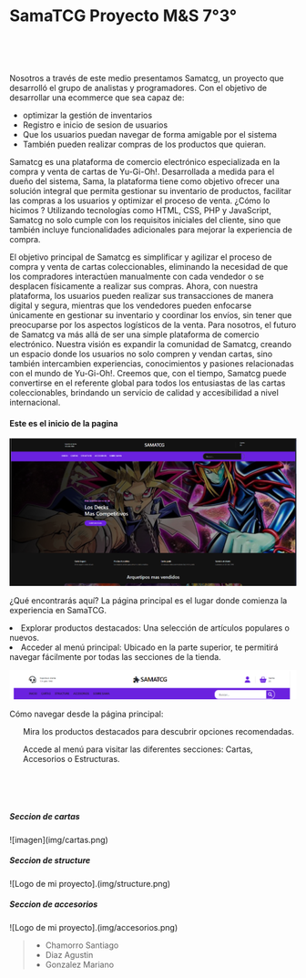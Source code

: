 <h1>SamaTCG Proyecto M&S 7°3°</h1>
<br>
<br>
<br>

Nosotros a través de este medio presentamos Samatcg, un proyecto que desarrolló el grupo de analistas y programadores. Con el objetivo de desarrollar una ecommerce que sea capaz de:
<ul>
<li>optimizar la gestión de inventarios </li>
<li>Registro e inicio de sesion de usuarios </li>
<li>Que los usuarios puedan navegar de forma amigable por el sistema</li>
<li>También pueden realizar compras de los productos que quieran.</li>
</ul>	

Samatcg es una plataforma de comercio electrónico especializada en la compra y venta de cartas de Yu-Gi-Oh!. Desarrollada a medida para el dueño del sistema, Sama, la plataforma tiene como objetivo ofrecer una solución integral que permita gestionar su inventario de productos, facilitar las compras a los usuarios y optimizar el proceso de venta. ¿Cómo lo hicimos ? Utilizando tecnologías como HTML, CSS, PHP y JavaScript, Samatcg no solo cumple con los requisitos iniciales del cliente, sino que también incluye funcionalidades adicionales para mejorar la experiencia de compra.


El objetivo principal de Samatcg es simplificar y agilizar el proceso de compra y venta de cartas coleccionables, eliminando la necesidad de que los compradores interactúen manualmente con cada vendedor o se desplacen físicamente a realizar sus compras. Ahora, con nuestra plataforma, los usuarios pueden realizar sus transacciones de manera digital y segura, mientras que los vendedores pueden enfocarse únicamente en gestionar su inventario y coordinar los envíos, sin tener que preocuparse por los aspectos logísticos de la venta.
Para nosotros, el futuro de Samatcg va más allá de ser una simple plataforma de comercio electrónico. Nuestra visión es expandir la comunidad de Samatcg, creando un espacio donde los usuarios no solo compren y vendan cartas, sino también intercambien experiencias, conocimientos y pasiones relacionadas con el mundo de Yu-Gi-Oh!. Creemos que, con el tiempo, Samatcg puede convertirse en el referente global para todos los entusiastas de las cartas coleccionables, brindando un servicio de calidad y accesibilidad a nivel internacional.

<h4>Este es el inicio de la pagina</h4>

![Logo de mi proyecto](img/_titulo.png)


¿Qué encontrarás aquí?
La página principal es el lugar donde comienza la experiencia en SamaTCG.
<li>Explorar productos destacados: Una selección de artículos populares o nuevos.</li>
<li>Acceder al menú principal: Ubicado en la parte superior, te permitirá navegar fácilmente por todas las secciones de la tienda.</li>

![Logo de mi proyecto](img/barra.png)

Cómo navegar desde la página principal:
<ul>Mira los productos destacados para descubrir opciones recomendadas.</ul>
<ul>Accede al menú para visitar las diferentes secciones: Cartas, Accesorios o Estructuras.</ul>
<br> <br> <br>
<h5>Seccion de cartas</h5> 
![imagen](img/cartas.png)

<h5>Seccion de structure</h5> 
![Logo de mi proyecto].(img/structure.png)

<h5>Seccion de accesorios</h5> 
![Logo de mi proyecto].(img/accesorios.png)


>    - Chamorro Santiago
>    - Diaz Agustin
>    - Gonzalez Mariano 
